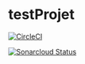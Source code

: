 # testProjet
[![CircleCI](https://img.shields.io/circleci/build/gh/Ineslzr/WorldTour/main?logo=CircleCi&style=flat-square)](https://app.circleci.com/pipelines/github/Ineslzr/WorldTour)

[![Sonarcloud Status](https://sonarcloud.io/api/project_badges/measure?project=Ineslzr_testProjet&metric=alert_status)](https://sonarcloud.io/dashboard?id=Ineslzr_testProjet) 
